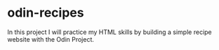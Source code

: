 # odin-recipes
In this project I will practice my HTML skills by building a simple recipe website with the Odin Project.
